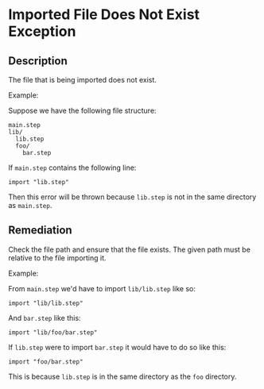 # Imported File Does Not Exist Exception

## Description

The file that is being imported does not exist.

Example:

Suppose we have the following file structure:

```
main.step
lib/
  lib.step
  foo/
    bar.step
```

If `main.step` contains the following line:

```step
import "lib.step"
```

Then this error will be thrown because `lib.step` is not in the same directory as `main.step`.

## Remediation

Check the file path and ensure that the file exists.
The given path must be relative to the file importing it.

Example:

From `main.step` we'd have to import `lib/lib.step` like so:

```step
import "lib/lib.step"
```

And `bar.step` like this:

```step
import "lib/foo/bar.step"
```

If `lib.step` were to import `bar.step` it would have to do so like this:

```step
import "foo/bar.step"
```

This is because `lib.step` is in the same directory as the `foo` directory.